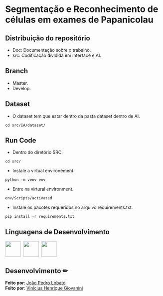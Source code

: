# Segmentação e Reconhecimento de células em exames de Papanicolau


## Distribuição do repositório

- Doc: Documentação sobre o trabalho.
- src: Codificação dividida em interface e AI.  

## Branch

- Master.  
- Develop.  

## Dataset

- O dataset tem que estar dentro da pasta dataset dentro de AI.  

```cd src/IA/dataset/```

## Run Code

- Dentro do diretório SRC.

```cd src/```

- Instale a virtual environement.

```python -m venv env```

- Entre na virtural environment.

```env/Scripts/activated```

- Instale os pacotes requeridos no arquivo requirements.txt.

```pip install -r requirements.txt```

## Linguagens de Desenvolvimento

<img src="https://cdn.jsdelivr.net/gh/devicons/devicon/icons/python/python-original.svg" width="50px"/>&nbsp;
<img src="https://cdn.jsdelivr.net/gh/devicons/devicon/icons/jupyter/jupyter-original-wordmark.svg" width="50px"/>&nbsp;
<img src="https://cdn.jsdelivr.net/gh/devicons/devicon/icons/tensorflow/tensorflow-original.svg" width="50px"/>


## Desenvolvimento ✏

**Feito por**: [João Pedro Lobato](https://github.com/PJBHL)  
**Feito por**: [Vinícius Henrique Giovanini](https://github.com/viniciushgiovanini)
